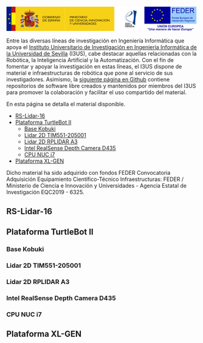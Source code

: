 ![logo](images/logo.png)

Entre las diversas líneas de investigación en Ingeniería Informática que apoya el [Instituto Universitario de Investigación en Ingeniería Informática de la Universidad de Sevilla](https://i3us.us.es/) (I3US), cabe destacar aquellas relacionadas con la Robótica, la Inteligencia Artificial y la Automatización. Con el fin de fomentar y apoyar la investigación en estas líneas, el I3US dispone de material e infraestructuras de robótica que pone al servicio de sus investigadores. Asimismo, la [siguiente página en Github](https://github.com/robotics-i3us) contiene repositorios de software libre creados y mantenidos por miembros del I3US para promover la colaboración y facilitar el uso compartido del material.

En esta página se detalla el material disponible.

- [RS-Lidar-16](#rs-lidar-16)
- [Plataforma TurtleBot II](#plataforma-turtlebot-ii)
  * [Base Kobuki](#base-kobuki)
  * [Lidar 2D TIM551-205001](#lidar-2d-tim551-205001)
  * [Lidar 2D RPLIDAR A3](#lidar-2d-rplidar-a3)
  * [Intel RealSense Depth Camera D435](#intel-realsense-depth-camera-d435)
  * [CPU NUC i7](#cpu-nuc-i7)
- [Plataforma XL-GEN](#plataforma-xl-gen)

Dicho material ha sido adquirido con fondos FEDER Convocatoria Adquisición Equipamiento Científico-Técnico Infraestructuras: FEDER / Ministerio de Ciencia e Innovación y Universidades - Agencia Estatal de Investigación EQC2019 - 6325.


## RS-Lidar-16



## Plataforma TurtleBot II

### Base Kobuki

### Lidar 2D TIM551-205001

### Lidar 2D RPLIDAR A3

### Intel RealSense Depth Camera D435

### CPU NUC i7 



## Plataforma XL-GEN



